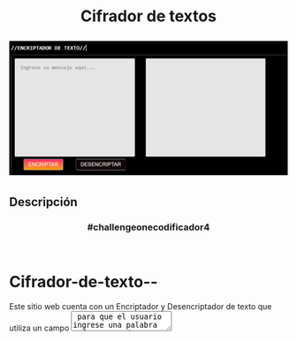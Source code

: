 <h1 align="center">
  <p align="center">Cifrador de textos</p>
  <a href="https://diegomiotti.github.io/Cifrador-de-texto--/" target="_blank">
    <img 
         src="https://raw.githubusercontent.com/DiegoMiotti/Cifrador-de-texto--/main/images/captura-desktop.png" 
         alt="Captura de pantalla">
  </a>
</h1>

## Descripción

<div align="center">
  <h3><strong>#challengeonecodificador4</strong></h3>
</div>
<br>

# Cifrador-de-texto--
Este sitio web cuenta con un Encriptador y Desencriptador de texto que utiliza un campo <textarea> para que el usuario ingrese una palabra o frase que desea codificar. Para encriptar, se aplican las siguientes llaves de encriptación:

La letra "e" se convierte en "enter".
La letra "i" se convierte en "imes".
La letra "a" se convierte en "ai".
La letra "o" se convierte en "ober".
La letra "u" se convierte en "ufat".
Es importante tener en cuenta que para utilizar esta herramienta correctamente, solo se deben ingresar letras minúsculas sin acentos, números o caracteres especiales.

La palabra o frase encriptada se muestra en la sección derecha del campo <textarea> y se puede desencriptar al ingresar la versión encriptada en el mismo campo y hacer clic en "Desencriptar".


## Requisitos
Estos son los requisitos para el sistema de encriptación:

Solo aceptará letras minúsculas, sin usar acentos ni caracteres especiales.

Será posible convertir una palabra a su versión encriptada y también convertir una palabra encriptada a su versión original.

Por ejemplo: "gato" se convierte en "gaitober", y "gaitober" se convierte en "gato".

La página web tendrá campos para ingresar el texto que se desea encriptar o desencriptar, y el usuario podrá elegir entre ambas opciones.
El resultado se mostrará en pantalla.


